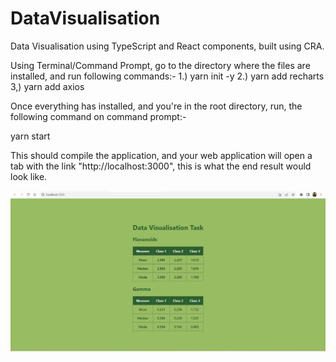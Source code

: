 # DataVisualisation
Data Visualisation using TypeScript and React components, built using CRA.

Using Terminal/Command Prompt, go to the directory where the files are installed, and run following commands:-
1.) yarn init -y
2.) yarn add recharts
3,) yarn add axios

Once everything has installed, and you're in the root directory,
run, the following command on command prompt:-

yarn start

This should compile the application, and your web application
will open a tab with the link "http://localhost:3000", this is 
what the end result would look like.


![Screenshot 2023-05-15 031048](https://github.com/sanks10/DataVisualisation/blob/main/Screenshot%202023-05-15%20031048.png)

